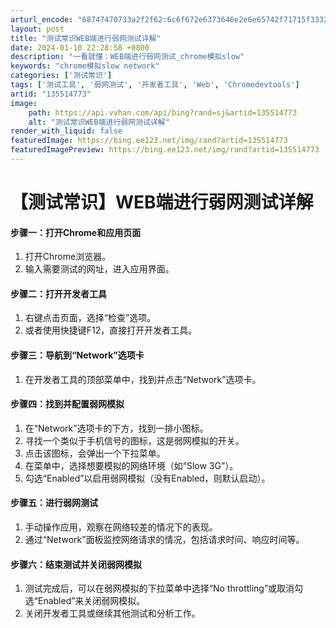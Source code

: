 ```yaml
---
arturl_encode: "68747470733a2f2f62:6c6f672e6373646e2e6e65742f71715f33323137373439312f:61727469636c652f64657461696c732f313335353134373733"
layout: post
title: "测试常识WEB端进行弱网测试详解"
date: 2024-01-10 22:28:58 +0800
description: "一看就懂：WEB端进行弱网测试_chrome模拟slow"
keywords: "chrome模拟slow network"
categories: ['测试常识']
tags: ['测试工具', '弱网测试', '开发者工具', 'Web', 'Chromedevtools']
artid: "135514773"
image:
    path: https://api.vvhan.com/api/bing?rand=sj&artid=135514773
    alt: "测试常识WEB端进行弱网测试详解"
render_with_liquid: false
featuredImage: https://bing.ee123.net/img/rand?artid=135514773
featuredImagePreview: https://bing.ee123.net/img/rand?artid=135514773
---
```


# 【测试常识】WEB端进行弱网测试详解

#### **步骤一：打开Chrome和应用页面**

1. 打开Chrome浏览器。
2. 输入需要测试的网址，进入应用界面。

#### **步骤二：打开开发者工具**

1. 右键点击页面，选择“检查”选项。
2. 或者使用快捷键F12，直接打开开发者工具。

#### **步骤三：导航到“Network”选项卡**

1. 在开发者工具的顶部菜单中，找到并点击“Network”选项卡。

#### **步骤四：找到并配置弱网模拟**

1. 在“Network”选项卡的下方，找到一排小图标。
2. 寻找一个类似于手机信号的图标，这是弱网模拟的开关。
3. 点击该图标，会弹出一个下拉菜单。
4. 在菜单中，选择想要模拟的网络环境（如“Slow 3G”）。
5. 勾选“Enabled”以启用弱网模拟（没有Enabled，则默认启动）。

#### **步骤五：进行弱网测试**

1. 手动操作应用，观察在网络较差的情况下的表现。
2. 通过“Network”面板监控网络请求的情况，包括请求时间、响应时间等。

#### **步骤六：结束测试并关闭弱网模拟**

1. 测试完成后，可以在弱网模拟的下拉菜单中选择“No throttling”或取消勾选“Enabled”来关闭弱网模拟。
2. 关闭开发者工具或继续其他测试和分析工作。
